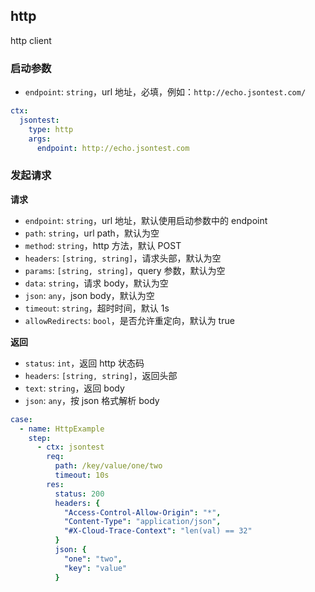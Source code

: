 ## http

http client

### 启动参数

- `endpoint`: `string`，url 地址，必填，例如：`http://echo.jsontest.com/`

```yaml
ctx:
  jsontest:
    type: http
    args:
      endpoint: http://echo.jsontest.com
```

### 发起请求

**请求**

- `endpoint`: `string`，url 地址，默认使用启动参数中的 endpoint
- `path`: `string`，url path，默认为空
- `method`: `string`，http 方法，默认 POST
- `headers`: `[string, string]`，请求头部，默认为空
- `params`: `[string, string]`，query 参数，默认为空
- `data`: `string`，请求 body，默认为空
- `json`: `any`，json body，默认为空
- `timeout`: `string`，超时时间，默认 1s
- `allowRedirects`: `bool`，是否允许重定向，默认为 true


**返回**

- `status`: `int`，返回 http 状态码
- `headers`: `[string, string]`，返回头部
- `text`: `string`，返回 body
- `json`: `any`，按 json 格式解析 body

```yaml
case:
  - name: HttpExample
    step:
      - ctx: jsontest
        req:
          path: /key/value/one/two
          timeout: 10s
        res:
          status: 200
          headers: {
            "Access-Control-Allow-Origin": "*",
            "Content-Type": "application/json",
            "#X-Cloud-Trace-Context": "len(val) == 32"
          }
          json: {
            "one": "two",
            "key": "value"
          }
```
